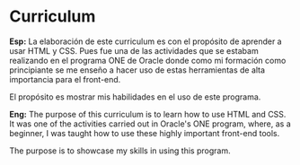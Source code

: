 # Curriculum
**Esp:** La elaboración de este curriculum es con el propósito de aprender a usar HTML y CSS. Pues fue una de las actividades que se estabam realizando en el programa ONE de Oracle donde como mi formación como principiante se me enseño a hacer uso de estas herramientas de alta importancia para el front-end.

El propósito es mostrar mis habilidades en el uso de este programa.

**Eng:** The purpose of this curriculum is to learn how to use HTML and CSS. It was one of the activities carried out in Oracle's ONE program, where, as a beginner, I was taught how to use these highly important front-end tools.

The purpose is to showcase my skills in using this program.
